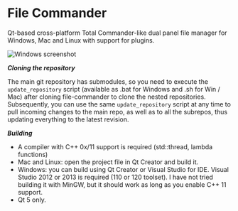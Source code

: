 File Commander
==============

   Qt-based cross-platform Total Commander-like dual panel file manager for Windows, Mac and Linux with support for plugins.

![Windows screenshot](/../gh-pages/screenshots/Windows/Clip.jpg?raw=true)

***Cloning the repository***

   The main git repository has submodules, so you need to execute the `update_repository` script (available as .bat for Windows and .sh for Win / Mac) after cloning file-commander to clone the nested repositories. Subsequently, you can use the same `update_repository` script at any time to pull incoming changes to the main repo, as well as to all the subrepos, thus updating everything to the latest revision.

***Building***

* A compiler with C++ 0x/11 support is required (std::thread, lambda functions)
* Mac and Linux: open the project file in Qt Creator and build it.
* Windows: you can build using Qt Creator or Visual Studio for IDE. Visual Studio 2012 or 2013 is required (110 or 120 toolset). I have not tried building it with MinGW, but it should work as long as you enable C++ 11 support.
* Qt 5 only.
